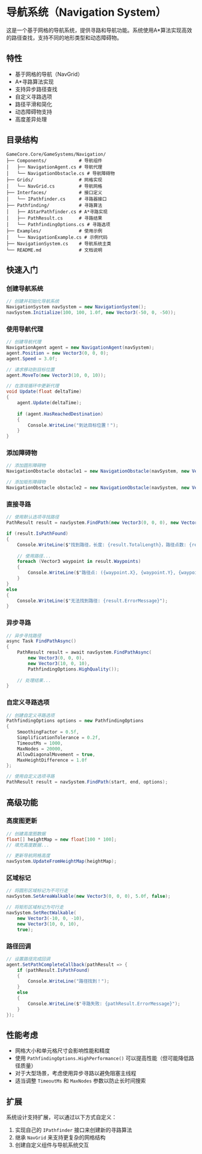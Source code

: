 # 导航系统（Navigation System）

这是一个基于网格的导航系统，提供寻路和导航功能。系统使用A*算法实现高效的路径查找，支持不同的地形类型和动态障碍物。

## 特性

- 基于网格的导航（NavGrid）
- A*寻路算法实现
- 支持异步路径查找
- 自定义寻路选项
- 路径平滑和简化
- 动态障碍物支持
- 高度差异处理

## 目录结构

```
GameCore.Core/GameSystems/Navigation/
├── Components/            # 导航组件
│   ├── NavigationAgent.cs # 导航代理
│   └── NavigationObstacle.cs # 导航障碍物
├── Grids/                 # 网格实现
│   └── NavGrid.cs         # 导航网格
├── Interfaces/            # 接口定义
│   └── IPathfinder.cs     # 寻路器接口
├── Pathfinding/           # 寻路算法
│   ├── AStarPathfinder.cs # A*寻路实现
│   ├── PathResult.cs      # 寻路结果
│   └── PathfindingOptions.cs # 寻路选项
├── Examples/              # 使用示例
│   └── NavigationExample.cs # 示例代码
├── NavigationSystem.cs    # 导航系统主类
└── README.md              # 文档说明
```

## 快速入门

### 创建导航系统

```csharp
// 创建并初始化导航系统
NavigationSystem navSystem = new NavigationSystem();
navSystem.Initialize(100, 100, 1.0f, new Vector3(-50, 0, -50));
```

### 使用导航代理

```csharp
// 创建导航代理
NavigationAgent agent = new NavigationAgent(navSystem);
agent.Position = new Vector3(0, 0, 0);
agent.Speed = 3.0f;

// 请求移动到目标位置
agent.MoveTo(new Vector3(10, 0, 10));

// 在游戏循环中更新代理
void Update(float deltaTime)
{
    agent.Update(deltaTime);
    
    if (agent.HasReachedDestination)
    {
        Console.WriteLine("到达目标位置！");
    }
}
```

### 添加障碍物

```csharp
// 添加圆形障碍物
NavigationObstacle obstacle1 = new NavigationObstacle(navSystem, new Vector3(5, 0, 5), 2.0f);

// 添加矩形障碍物
NavigationObstacle obstacle2 = new NavigationObstacle(navSystem, new Vector3(-5, 0, -5), new Vector3(3, 1, 4));
```

### 直接寻路

```csharp
// 使用默认选项寻找路径
PathResult result = navSystem.FindPath(new Vector3(0, 0, 0), new Vector3(10, 0, 10));

if (result.IsPathFound)
{
    Console.WriteLine($"找到路径，长度: {result.TotalLength}，路径点数: {result.Waypoints.Count}");
    
    // 使用路径...
    foreach (Vector3 waypoint in result.Waypoints)
    {
        Console.WriteLine($"路径点: ({waypoint.X}, {waypoint.Y}, {waypoint.Z})");
    }
}
else
{
    Console.WriteLine($"无法找到路径: {result.ErrorMessage}");
}
```

### 异步寻路

```csharp
// 异步寻找路径
async Task FindPathAsync()
{
    PathResult result = await navSystem.FindPathAsync(
        new Vector3(0, 0, 0), 
        new Vector3(10, 0, 10), 
        PathfindingOptions.HighQuality());
        
    // 处理结果...
}
```

### 自定义寻路选项

```csharp
// 创建自定义寻路选项
PathfindingOptions options = new PathfindingOptions
{
    SmoothingFactor = 0.5f,
    SimplificationTolerance = 0.2f,
    TimeoutMs = 1000,
    MaxNodes = 20000,
    AllowDiagonalMovement = true,
    MaxHeightDifference = 1.0f
};

// 使用自定义选项寻路
PathResult result = navSystem.FindPath(start, end, options);
```

## 高级功能

### 高度图更新

```csharp
// 创建高度图数据
float[] heightMap = new float[100 * 100];
// 填充高度数据...

// 更新导航网格高度
navSystem.UpdateFromHeightMap(heightMap);
```

### 区域标记

```csharp
// 将圆形区域标记为不可行走
navSystem.SetAreaWalkable(new Vector3(0, 0, 0), 5.0f, false);

// 将矩形区域标记为可行走
navSystem.SetRectWalkable(
    new Vector3(-10, 0, -10), 
    new Vector3(10, 0, 10), 
    true);
```

### 路径回调

```csharp
// 设置路径完成回调
agent.SetPathCompleteCallback(pathResult => {
    if (pathResult.IsPathFound)
    {
        Console.WriteLine("路径找到！");
    }
    else
    {
        Console.WriteLine($"寻路失败: {pathResult.ErrorMessage}");
    }
});
```

## 性能考虑

- 网格大小和单元格尺寸会影响性能和精度
- 使用 `PathfindingOptions.HighPerformance()` 可以提高性能（但可能降低路径质量）
- 对于大型场景，考虑使用异步寻路以避免阻塞主线程
- 适当调整 `TimeoutMs` 和 `MaxNodes` 参数以防止长时间搜索

## 扩展

系统设计支持扩展，可以通过以下方式自定义：

1. 实现自己的 `IPathfinder` 接口来创建新的寻路算法
2. 继承 `NavGrid` 来支持更复杂的网格结构
3. 创建自定义组件与导航系统交互 